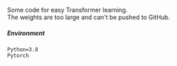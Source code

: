Some code for easy Transformer learning.</br>
The weights are too large and can't be pushed to GitHub.</br>

##### Environment
```
Python=3.8
Pytorch
```
